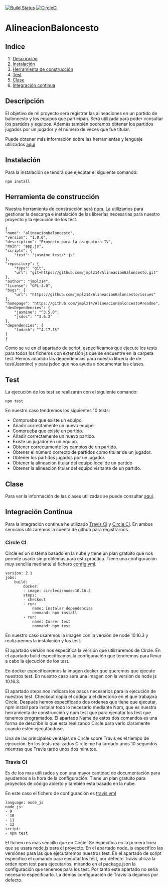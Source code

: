 [![Build Status](https://travis-ci.org/jmplz14/AlineacionBaloncesto.svg?branch=master)](https://travis-ci.org/jmplz14/AlineacionBaloncesto)
[![CircleCI](https://circleci.com/gh/jmplz14/AlineacionBaloncesto.svg?style=svg)](https://circleci.com/gh/jmplz14/AlineacionBaloncesto)
# AlineacionBaloncesto
## Indice
1. [Descripción](#id1)
2. [Instalación](#id2)
3. [Herramienta de construcción](#id3)
4. [Test](#id4)
5. [Clase](#id5)
6. [Integración continua](#id6)



<div id='id1' />

## Descripción
El objetivo de mi proyecto será registrar las alineaciones en un partido de baloncesto y los equipos que participan. Será utilizada para poder consultar los partidos y equipos. Además también podremos obtener los partidos jugados por un jugador y el número de veces que fue titular.

Puede obtener más información sobre las herramientas y lenguaje utilizados [aquí](https://github.com/jmplz14/AlineacionBaloncesto/blob/master/docs/ficherosMd/HerramientasUtilizadas.md)

<div id='id2' />

## Instalación
Para la instalación se tendrá que ejecutar el siguiente comando:

<code>npm install</code>

<div id='id3' />

## Herramienta de construcción
Nuestra herramienta de construcción será [npm](https://www.npmjs.com/). La utilizamos para gestionar la descarga e instalación de las librerías necesarias para nuestro proyecto y la ejecución de los test.

    {
    "name": "alineacionbaloncesto",
    "version": "1.0.0",
    "description": "Proyecto para la asignatura IV",
    "main": "app.js",
    "scripts": {
        "test": "jasmine test/*.js"
    },
    "repository": {
        "type": "git",
        "url": "git+https://github.com/jmplz14/AlineacionBaloncesto.git"
    },
    "author": "jmplz14",
    "license": "GPL-3.0",
    "bugs": {
        "url": "https://github.com/jmplz14/AlineacionBaloncesto/issues"
    },
    "homepage": "https://github.com/jmplz14/AlineacionBaloncesto#readme",
    "devDependencies": {
        "jasmine": "^3.5.0",
        "jsdoc": "^3.6.3"
    },
    "dependencies": {
        "lodash": "^4.17.15"
    }
    }



Como se ve en el apartado de script, especificamos que ejecute los tests para todos los ficheros con extensión js que se encuentre en la carpeta test. Hemos añadido las dependencias para nuestra librería de de test(Jasmine) y para jsdoc que nos ayuda a documentar las clases.

<div id='id4' />

## Test
La ejecución de los test se realizarán con el siguiente comando:

<code>npm test</code>

En nuestro caso tendremos los siguientes 10 tests:
- Comprueba que existe un equipo.
- Añadir correctamente un nuevo equipo.
- Comprueba que existe un partido.
- Añadir correctamente un nuevo partido.
- Existe un jugador en un equipo.
- Obtener correctamente los cambios de un partido.
- Obtener el número correcto de partidos como titular de un jugador.
- Obtener los partidos jugados por un jugador.
- Obtener la alineación titular del equipo local de un partido
- Obtener la alineación titular del equipo visitante de un partido.
 
 <div id='id5' />

## Clase
Para ver la información de las clases utilizadas se puede consultar [aquí](https://jmplz14.github.io/AlineacionBaloncesto/AlineacionBaloncesto.html).

<div id='id6' />

## Integración Continua

Para la integración continua he utilizado [Travis CI](https://travis-ci.com/) y [Circle CI](https://circleci.com/). En ambos servicios utilizaremos la cuenta de github para registrarnos.

### Circle CI
Circle es un sistema basado en la nube y tiene un plan gratuito que nos permite usarlo sin problemas para esta práctica. Tiene una configuración muy sencilla mediante el fichero [config.yml](https://github.com/jmplz14/AlineacionBaloncesto/blob/master/.circleci/config.yml).

 
    version: 2.1
    jobs:
        build:
            docker:
            - image: circleci/node:10.16.3
            steps:
            - checkout
            - run:
                name: Instalar dependencias
                command: npm install 
            - run:
                name: Correr test
                command: npm test


En nuestro caso usaremos la imagen con la versión de node 10.16.3 y realizaremos la instalación y los test. 

El apartado version nos especifica la versión que utilizaremos de Circle. En el apartado bulid especificamos la configuración que tendremos para llevar a cabo la ejecución de los test.

En docker especificaremos la imagen docker que queremos que ejecute nuestros test. En nuestro caso sera una imagen con la version de node js 10.16.3. 

El apartado steps nos indicara los pasos necesarios para la ejecución de nuestros test. Checkout copia el código a el directorio en el que trabajara Circle. Después hemos especificado dos ordenes que tiene que ejecutar, npm install para instalar todo lo necesario mediante Npm, que es nuestra herramienta de construcción y npm test que para ejecutar los test que tenemos programados. El apartado Name de estos dos comandos es una forma de describir lo que esta realizando Circle para verlo claramente cuando estén ejecutándose.

Una de las principales ventajas de Circle sobre Travis es el tiempo de ejecución. En los tests realizados Circle me ha tardado unos 10 segundos mientras que Travis tardó unos dos minutos.

### Travis CI
Es de los mas utilizados y con una mayor cantidad de documentación para ayudarnos a la hora de la configuración. Tiene un plan gratuito para proyectos de código abierto y también esta basado en la nube. 

En este caso el fichero de configuración es [travis.yml](https://github.com/jmplz14/AlineacionBaloncesto/blob/master/.travis.yml)

    language: node_js
    node_js:
    - 9
    - 10
    - 11
    - 12
    script:
    - npm test


El fichero es mas sencillo que en Circle. Se especifica en la primera linea que se usara node.js para el proyecto. En el apartado node_js especifico las versiónes para las que ejecutaremos nuestros test. En el apartado de script especifico el comando para ejecutar los test, por defecto Travis utiliza la orden npm test para ejecutarlos, mirando en el package.json la configuración que tenemos para los test. Por tanto este apartado no sería necesario especificarlo. La demás configuración de Travis la dejamos por defecto. 


